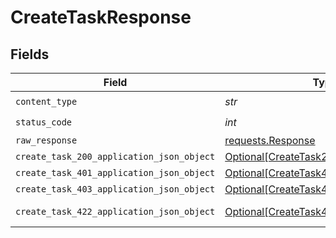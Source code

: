 # CreateTaskResponse


## Fields

| Field                                                                                             | Type                                                                                              | Required                                                                                          | Description                                                                                       |
| ------------------------------------------------------------------------------------------------- | ------------------------------------------------------------------------------------------------- | ------------------------------------------------------------------------------------------------- | ------------------------------------------------------------------------------------------------- |
| `content_type`                                                                                    | *str*                                                                                             | :heavy_check_mark:                                                                                | N/A                                                                                               |
| `status_code`                                                                                     | *int*                                                                                             | :heavy_check_mark:                                                                                | N/A                                                                                               |
| `raw_response`                                                                                    | [requests.Response](https://requests.readthedocs.io/en/latest/api/#requests.Response)             | :heavy_minus_sign:                                                                                | N/A                                                                                               |
| `create_task_200_application_json_object`                                                         | [Optional[CreateTask200ApplicationJSON]](../../models/operations/createtask200applicationjson.md) | :heavy_minus_sign:                                                                                | OK                                                                                                |
| `create_task_401_application_json_object`                                                         | [Optional[CreateTask401ApplicationJSON]](../../models/operations/createtask401applicationjson.md) | :heavy_minus_sign:                                                                                | Unauthenticated                                                                                   |
| `create_task_403_application_json_object`                                                         | [Optional[CreateTask403ApplicationJSON]](../../models/operations/createtask403applicationjson.md) | :heavy_minus_sign:                                                                                | Forbidden                                                                                         |
| `create_task_422_application_json_object`                                                         | [Optional[CreateTask422ApplicationJSON]](../../models/operations/createtask422applicationjson.md) | :heavy_minus_sign:                                                                                | Invalid data posted                                                                               |